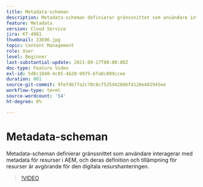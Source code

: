 ```yaml
---
title: Metadata-scheman
description: Metadata-scheman definierar gränssnittet som användare interagerar med metadata för resurser i AEM, och deras definition och tillämpning för resurser är avgörande för den digitala resurshanteringen.
feature: Metadata
version: Cloud Service
jira: KT-4981
thumbnail: 33696.jpg
topic: Content Management
role: User
level: Beginner
last-substantial-update: 2021-09-17T00:00:00Z
doc-type: Feature Video
exl-id: 5d8c1040-4c85-4b28-9975-6fa0c899ccee
duration: 801
source-git-commit: 9fef4b77a2c70c8cf525d42686f4120e481945ee
workflow-type: tm+mt
source-wordcount: '54'
ht-degree: 0%

---
```


# Metadata-scheman

Metadata-scheman definierar gränssnittet som användare interagerar med metadata för resurser i AEM, och deras definition och tillämpning för resurser är avgörande för den digitala resurshanteringen.

>[!VIDEO](https://video.tv.adobe.com/v/33696?quality=12&learn=on)
